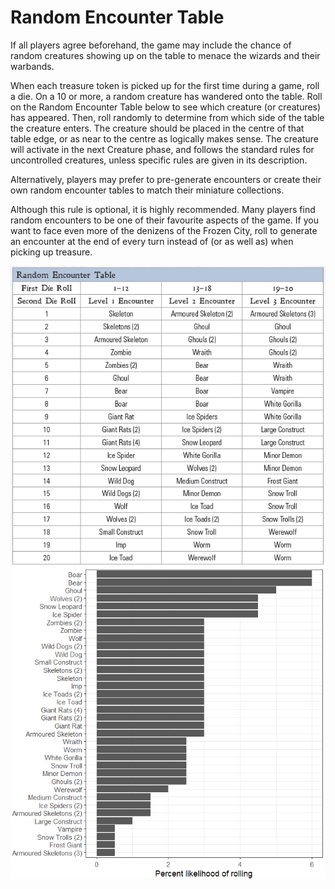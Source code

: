 # Random Encounter Table
If all players agree beforehand, the game may include the chance of random creatures showing up on the table to menace the wizards and their warbands. 

When each treasure token is picked up for the first time during a game, roll a die. On a 10 or more, a random creature has wandered onto the table. Roll on the Random Encounter Table below to see which creature (or creatures) has appeared. Then, roll randomly to determine from which side of the table the creature enters. The creature should be placed in the centre of that table edge, or as near to the centre as logically makes sense. The creature will activate in the next Creature phase, and follows the standard rules for uncontrolled creatures, unless specific rules are given in its description. 

Alternatively, players may prefer to pre-generate encounters or create their own random encounter tables to match their miniature collections. 

Although this rule is optional, it is highly recommended. Many players find random encounters to be one of their favourite aspects of the game. If you want to face even more of the denizens of the Frozen City, roll to generate an encounter at the end of every turn instead of (or as well as) when picking up treasure.

![](img/random_encounter_table.png.png)
![](img/random_encounter_table_likelihoods.png.png)
